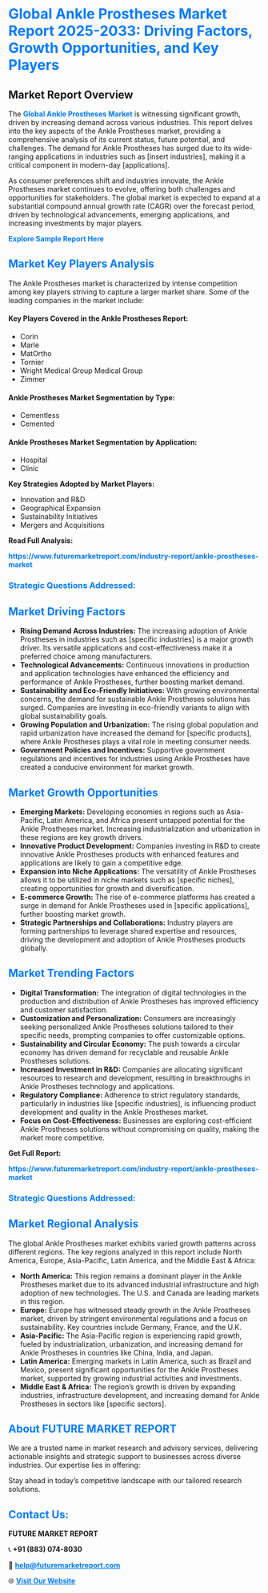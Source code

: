 <h1 style="color: #007BFF;">Global Ankle Prostheses Market Report 2025-2033: Driving Factors, Growth Opportunities, and Key Players</h1>

<section id="overview">
<h2>Market Report Overview</h2>
<p>The <a href="https://www.futuremarketreport.com/industry-report/ankle-prostheses-market" style="color: #007BFF; text-decoration: none;"><strong>Global Ankle Prostheses Market</strong></a> is witnessing significant growth, driven by increasing demand across various industries. This report delves into the key aspects of the Ankle Prostheses market, providing a comprehensive analysis of its current status, future potential, and challenges. The demand for Ankle Prostheses has surged due to its wide-ranging applications in industries such as [insert industries], making it a critical component in modern-day [applications].</p>
<p>As consumer preferences shift and industries innovate, the Ankle Prostheses market continues to evolve, offering both challenges and opportunities for stakeholders. The global market is expected to expand at a substantial compound annual growth rate (CAGR) over the forecast period, driven by technological advancements, emerging applications, and increasing investments by major players.</p>
</section>

<section id="overview">
<p><a href="https://www.futuremarketreport.com/request-sample/reportId=55754" style="color: #007BFF; text-decoration: none;"><strong>Explore Sample Report Here</strong></a></p>
</section>

<section id="key-players">
<h2 style="color: #007BFF;">Market Key Players Analysis</h2>
<p>The Ankle Prostheses market is characterized by intense competition among key players striving to capture a larger market share. Some of the leading companies in the market include:</p>
<h4>Key Players Covered in the Ankle Prostheses Report:</h4>
<ul><li>Corin</li><li>Marle</li><li>MatOrtho</li><li>Tornier</li><li>Wright Medical Group Medical Group</li><li>Zimmer</li></ul>
<h4>Ankle Prostheses Market Segmentation by Type:</h4>
<ul><li>Cementless</li><li>Cemented</li></ul>

<h4>Ankle Prostheses Market Segmentation by Application:</h4>
<ul><li>Hospital</li><li>Clinic</li></ul>
<p><strong>Key Strategies Adopted by Market Players:</strong></p>
<ul>
<li>Innovation and R&D</li>
<li>Geographical Expansion</li>
<li>Sustainability Initiatives</li>
<li>Mergers and Acquisitions</li>
</ul>
</section>

<section>
<p><strong>Read Full Analysis: </strong></p><a href="https://www.futuremarketreport.com/industry-report/ankle-prostheses-market" style="color: #007BFF; text-decoration: none;"><strong>https://www.futuremarketreport.com/industry-report/ankle-prostheses-market</strong></a>
<h3 style="color: #007BFF;">Strategic Questions Addressed:</h3>
</section>

<section id="driving-factors">
<h2 style="color: #007BFF;">Market Driving Factors</h2>
<ul>
<li><strong>Rising Demand Across Industries:</strong> The increasing adoption of Ankle Prostheses in industries such as [specific industries] is a major growth driver. Its versatile applications and cost-effectiveness make it a preferred choice among manufacturers.</li>
<li><strong>Technological Advancements:</strong> Continuous innovations in production and application technologies have enhanced the efficiency and performance of Ankle Prostheses, further boosting market demand.</li>
<li><strong>Sustainability and Eco-Friendly Initiatives:</strong> With growing environmental concerns, the demand for sustainable Ankle Prostheses solutions has surged. Companies are investing in eco-friendly variants to align with global sustainability goals.</li>
<li><strong>Growing Population and Urbanization:</strong> The rising global population and rapid urbanization have increased the demand for [specific products], where Ankle Prostheses plays a vital role in meeting consumer needs.</li>
<li><strong>Government Policies and Incentives:</strong> Supportive government regulations and incentives for industries using Ankle Prostheses have created a conducive environment for market growth.</li>
</ul>
</section>

<section id="growth-opportunities">
<h2 style="color: #007BFF;">Market Growth Opportunities</h2>
<ul>
<li><strong>Emerging Markets:</strong> Developing economies in regions such as Asia-Pacific, Latin America, and Africa present untapped potential for the Ankle Prostheses market. Increasing industrialization and urbanization in these regions are key growth drivers.</li>
<li><strong>Innovative Product Development:</strong> Companies investing in R&D to create innovative Ankle Prostheses products with enhanced features and applications are likely to gain a competitive edge.</li>
<li><strong>Expansion into Niche Applications:</strong> The versatility of Ankle Prostheses allows it to be utilized in niche markets such as [specific niches], creating opportunities for growth and diversification.</li>
<li><strong>E-commerce Growth:</strong> The rise of e-commerce platforms has created a surge in demand for Ankle Prostheses used in [specific applications], further boosting market growth.</li>
<li><strong>Strategic Partnerships and Collaborations:</strong> Industry players are forming partnerships to leverage shared expertise and resources, driving the development and adoption of Ankle Prostheses products globally.</li>
</ul>
</section>

<section id="trending-factors">
<h2 style="color: #007BFF;">Market Trending Factors</h2>
<ul>
<li><strong>Digital Transformation:</strong> The integration of digital technologies in the production and distribution of Ankle Prostheses has improved efficiency and customer satisfaction.</li>
<li><strong>Customization and Personalization:</strong> Consumers are increasingly seeking personalized Ankle Prostheses solutions tailored to their specific needs, prompting companies to offer customizable options.</li>
<li><strong>Sustainability and Circular Economy:</strong> The push towards a circular economy has driven demand for recyclable and reusable Ankle Prostheses solutions.</li>
<li><strong>Increased Investment in R&D:</strong> Companies are allocating significant resources to research and development, resulting in breakthroughs in Ankle Prostheses technology and applications.</li>
<li><strong>Regulatory Compliance:</strong> Adherence to strict regulatory standards, particularly in industries like [specific industries], is influencing product development and quality in the Ankle Prostheses market.</li>
<li><strong>Focus on Cost-Effectiveness:</strong> Businesses are exploring cost-efficient Ankle Prostheses solutions without compromising on quality, making the market more competitive.</li>
</ul>
</section>

<section>
<p><strong>Get Full Report: </strong></p><a href="https://www.futuremarketreport.com/industry-report/ankle-prostheses-market" style="color: #007BFF; text-decoration: none;"><strong>https://www.futuremarketreport.com/industry-report/ankle-prostheses-market</strong></a>
<h3 style="color: #007BFF;">Strategic Questions Addressed:</h3>
</section>


<section id="regional-analysis">
<h2 style="color: #007BFF;">Market Regional Analysis</h2>
<p>The global Ankle Prostheses market exhibits varied growth patterns across different regions. The key regions analyzed in this report include North America, Europe, Asia-Pacific, Latin America, and the Middle East & Africa:</p>
<ul>
<li><strong>North America:</strong> This region remains a dominant player in the Ankle Prostheses market due to its advanced industrial infrastructure and high adoption of new technologies. The U.S. and Canada are leading markets in this region.</li>
<li><strong>Europe:</strong> Europe has witnessed steady growth in the Ankle Prostheses market, driven by stringent environmental regulations and a focus on sustainability. Key countries include Germany, France, and the U.K.</li>
<li><strong>Asia-Pacific:</strong> The Asia-Pacific region is experiencing rapid growth, fueled by industrialization, urbanization, and increasing demand for Ankle Prostheses in countries like China, India, and Japan.</li>
<li><strong>Latin America:</strong> Emerging markets in Latin America, such as Brazil and Mexico, present significant opportunities for the Ankle Prostheses market, supported by growing industrial activities and investments.</li>
<li><strong>Middle East & Africa:</strong> The region’s growth is driven by expanding industries, infrastructure development, and increasing demand for Ankle Prostheses in sectors like [specific sectors].</li>
</ul>
</section>

<footer>
<h2 style="color: #007BFF;">About FUTURE MARKET REPORT</h2>
<p>We are a trusted name in market research and advisory services, delivering actionable insights and strategic support to businesses across diverse industries. Our expertise lies in offering:</p>

<p>Stay ahead in today’s competitive landscape with our tailored research solutions.</p>

<h2 style="color: #007BFF;">Contact Us:</h2>
<p><strong>FUTURE MARKET REPORT</strong></p>
<p>📞 <strong>+91 (883) 074-8030</strong></p>
<p>📧 <strong><a href="mailto:help@futuremarketreport.com" style="color: #007BFF;">help@futuremarketreport.com</a></strong></p>
<p>🌐 <strong><a href="https://www.futuremarketreport.com/" style="color: #007BFF;">Visit Our Website</a></strong></p>
</footer>
